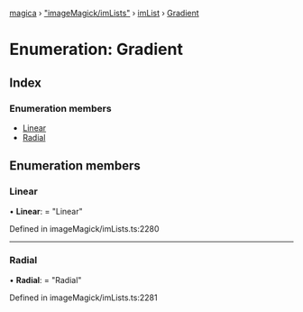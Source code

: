 [magica](../README.md) › ["imageMagick/imLists"](../modules/_imagemagick_imlists_.md) › [imList](../modules/_imagemagick_imlists_.imlist.md) › [Gradient](_imagemagick_imlists_.imlist.gradient.md)

# Enumeration: Gradient

## Index

### Enumeration members

* [Linear](_imagemagick_imlists_.imlist.gradient.md#linear)
* [Radial](_imagemagick_imlists_.imlist.gradient.md#radial)

## Enumeration members

###  Linear

• **Linear**: = "Linear"

Defined in imageMagick/imLists.ts:2280

___

###  Radial

• **Radial**: = "Radial"

Defined in imageMagick/imLists.ts:2281
